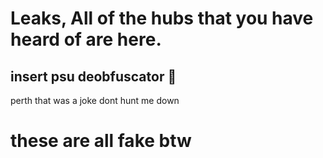 # Leaks, All of the hubs that you have heard of are here.
## insert psu deobfuscator :troll:
perth that was a joke dont hunt me down
# these are all fake btw
